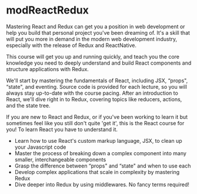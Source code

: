 # modReactRedux

Mastering React and Redux can get you a position in web development or help you build that personal project you've been dreaming of. It's a skill that will put you more in demand in the modern web development industry, especially with the release of Redux and ReactNative.

This course will get you up and running quickly, and teach you the core knowledge you need to deeply understand and build React components and structure applications with Redux.

We'll start by mastering the fundamentals of React, including JSX, “props", “state", and eventing. Source code is provided for each lecture, so you will always stay up-to-date with the course pacing. After an introduction to React, we'll dive right in to Redux, covering topics like reducers, actions, and the state tree.

If you are new to React and Redux, or if you've been working to learn it but sometimes feel like you still don't quite 'get it', this is the React course for you! To learn React you have to understand it.

* Learn how to use React's custom markup language, JSX, to clean up your Javascript code
* Master the process of breaking down a complex component into many smaller, interchangeable components
* Grasp the difference between “props" and “state" and when to use each
* Develop complex applications that scale in complexity by mastering Redux
* Dive deeper into Redux by using middlewares. No fancy terms required!
